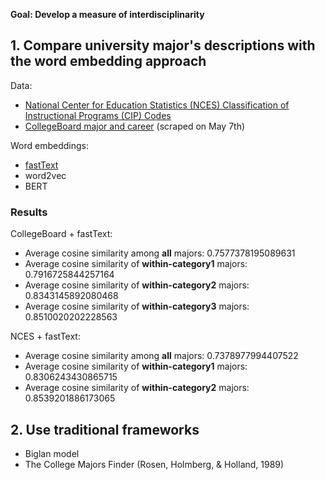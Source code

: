 **Goal: Develop a measure of interdisciplinarity**

## 1. Compare university major's descriptions with the word embedding approach

Data:
* [National Center for Education Statistics (NCES) Classification of Instructional Programs (CIP) Codes](https://nces.ed.gov/ipeds/cipcode/browse.aspx?y=56)
* [CollegeBoard major and career](https://bigfuture.collegeboard.org/majors-careers) (scraped on May 7th)

Word embeddings:
* [fastText](https://fasttext.cc/docs/en/support.html)
* word2vec
* BERT

### Results
CollegeBoard + fastText:
* Average cosine similarity among **all** majors: 0.7577378195089631
* Average cosine similarity of **within-category1** majors: 0.7916725844257164
* Average cosine similarity of **within-category2** majors: 0.8343145892080468
* Average cosine similarity of **within-category3** majors: 0.8510020202228563

NCES + fastText:
* Average cosine similarity among **all** majors: 0.7378977994407522
* Average cosine similarity of **within-category1** majors: 0.8306243430865715
* Average cosine similarity of **within-category2** majors: 0.8539201886173065

## 2. Use traditional frameworks
* Biglan model
* The College Majors Finder (Rosen, Holmberg, & Holland, 1989)
